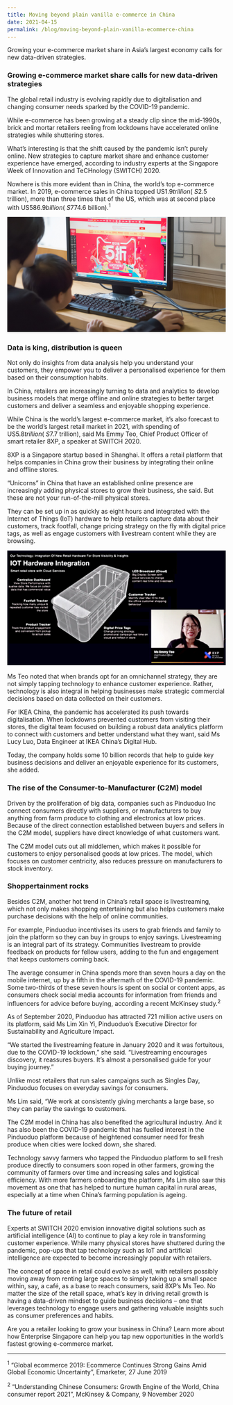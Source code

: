 ```yaml
---
title: Moving beyond plain vanilla e-commerce in China
date: 2021-04-15
permalink: /blog/moving-beyond-plain-vanilla-ecommerce-china
---
```

Growing your e-commerce market share in Asia’s largest economy calls for new data-driven strategies.

### Growing e-commerce market share calls for new data-driven strategies

The global retail industry is evolving rapidly due to digitalisation and changing consumer needs sparked by the COVID-19 pandemic.

While e-commerce has been growing at a steady clip since the mid-1990s, brick and mortar retailers reeling from lockdowns have accelerated online strategies while shuttering stores.

What’s interesting is that the shift caused by the pandemic isn’t purely online. New strategies to capture market share and enhance customer experience have emerged, according to industry experts at the Singapore Week of Innovation and TeCHnology (SWITCH) 2020.

Nowhere is this more evident than in China, the world’s top e-commerce market. In 2019, e-commerce sales in China topped US$1.9 trillion (~S$2.5 trillion), more than three times that of the US, which was at second place with US$586.9 billion (~S$774.6 billion).<sup>1</sup>

![](/images/SWITCH-beyond_plain_vanilla_ecommerce_01.jpg)

### Data is king, distribution is queen

Not only do insights from data analysis help you understand your customers, they empower you to deliver a personalised experience for them based on their consumption habits.

In China, retailers are increasingly turning to data and analytics to develop business models that merge offline and online strategies to better target customers and deliver a seamless and enjoyable shopping experience.

While China is the world’s largest e-commerce market, it’s also forecast to be the world’s largest retail market in 2021, with spending of US$5.8 trillion (~S$7.7 trillion), said Ms Emmy Teo, Chief Product Officer of smart retailer 8XP, a speaker at SWITCH 2020.

8XP is a Singapore startup based in Shanghai. It offers a retail platform that helps companies in China grow their business by integrating their online and offline stores.

“Unicorns” in China that have an established online presence are increasingly adding physical stores to grow their business, she said. But these are not your run-of-the-mill physical stores.

They can be set up in as quickly as eight hours and integrated with the Internet of Things (IoT) hardware to help retailers capture data about their customers, track footfall, change pricing strategy on the fly with digital price tags, as well as engage customers with livestream content while they are browsing.

![](/images/SWITCH-beyond_plain_vanilla_ecommerce_02.jpg)

Ms Teo noted that when brands opt for an omnichannel strategy, they are not simply tapping technology to enhance customer experience. Rather, technology is also integral in helping businesses make strategic commercial decisions based on data collected on their customers.

For IKEA China, the pandemic has accelerated its push towards digitalisation. When lockdowns prevented customers from visiting their stores, the digital team focused on building a robust data analytics platform to connect with customers and better understand what they want, said Ms Lucy Luo, Data Engineer at IKEA China’s Digital Hub.

Today, the company holds some 10 billion records that help to guide key business decisions and deliver an enjoyable experience for its customers, she added.

### The rise of the Consumer-to-Manufacturer (C2M) model

Driven by the proliferation of big data, companies such as Pinduoduo Inc connect consumers directly with suppliers, or manufacturers to buy anything from farm produce to clothing and electronics at low prices. Because of the direct connection established between buyers and sellers in the C2M model, suppliers have direct knowledge of what customers want.

The C2M model cuts out all middlemen, which makes it possible for customers to enjoy personalised goods at low prices. The model, which focuses on customer centricity, also reduces pressure on manufacturers to stock inventory.

### Shoppertainment rocks

Besides C2M, another hot trend in China’s retail space is livestreaming, which not only makes shopping entertaining but also helps customers make purchase decisions with the help of online communities.

For example, Pinduoduo incentivises its users to grab friends and family to join the platform so they can buy in groups to enjoy savings. Livestreaming is an integral part of its strategy. Communities livestream to provide feedback on products for fellow users, adding to the fun and engagement that keeps customers coming back.

The average consumer in China spends more than seven hours a day on the mobile internet, up by a fifth in the aftermath of the COVID-19 pandemic. Some two-thirds of these seven hours is spent on social or content apps, as consumers check social media accounts for information from friends and influencers for advice before buying, according a recent McKinsey study.<sup>2</sup>

As of September 2020, Pinduoduo has attracted 721 million active users on its platform, said Ms Lim Xin Yi, Pinduoduo’s Executive Director for Sustainability and Agriculture Impact.

“We started the livestreaming feature in January 2020 and it was fortuitous, due to the COVID-19 lockdown,” she said. “Livestreaming encourages discovery, it reassures buyers. It’s almost a personalised guide for your buying journey.”

Unlike most retailers that run sales campaigns such as Singles Day, Pinduoduo focuses on everyday savings for consumers.

Ms Lim said, “We work at consistently giving merchants a large base, so they can parlay the savings to customers.

The C2M model in China has also benefited the agricultural industry. And it has also been the COVID-19 pandemic that has fuelled interest in the Pinduoduo platform because of heightened consumer need for fresh produce when cities were locked down, she shared.

Technology savvy farmers who tapped the Pinduoduo platform to sell fresh produce directly to consumers soon roped in other farmers, growing the community of farmers over time and increasing sales and logistical efficiency. With more farmers onboarding the platform, Ms Lim also saw this movement as one that has helped to nurture human capital in rural areas, especially at a time when China’s farming population is ageing.

### The future of retail

Experts at SWITCH 2020 envision innovative digital solutions such as artificial intelligence (AI) to continue to play a key role in transforming customer experience. While many physical stores have shuttered during the pandemic, pop-ups that tap technology such as IoT and artificial intelligence are expected to become increasingly popular with retailers.

The concept of space in retail could evolve as well, with retailers possibly moving away from renting large spaces to simply taking up a small space within, say, a café, as a base to reach consumers, said 8XP’s Ms Teo. No matter the size of the retail space, what’s key in driving retail growth is having a data-driven mindset to guide business decisions – one that leverages technology to engage users and gathering valuable insights such as consumer preferences and habits.

Are you a retailer looking to grow your business in China? Learn more about how Enterprise Singapore can help you tap new opportunities in the world’s fastest growing e-commerce market.

---

<sup>1</sup> “Global ecommerce 2019: Ecommerce Continues Strong Gains Amid Global Economic Uncertainty”, Emarketer, 27 June 2019

<sup>2</sup> “Understanding Chinese Consumers: Growth Engine of the World, China consumer report 2021”, McKinsey & Company, 9 November 2020
